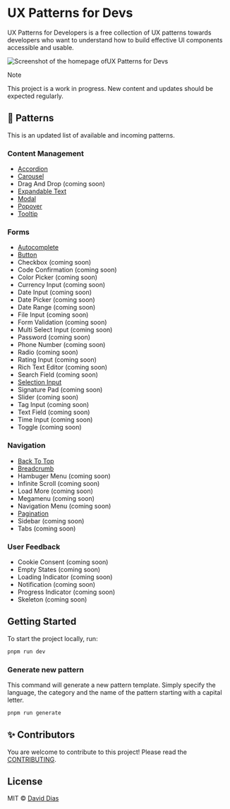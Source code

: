 # UX Patterns for Devs

UX Patterns for Developers is a free collection of UX patterns towards developers who want to understand how to build effective UI components accessible and usable.

![Screenshot of the homepage ofUX Patterns for Devs](https://raw.githubusercontent.com/thedaviddias/ux-patterns-for-developers/refs/heads/main/public/img/ux-patterns-developers.webp)

> [!NOTE]
> This project is a work in progress. New content and updates should be expected regularly.

## 🧩 Patterns

<!-- PATTERNS-LIST:START - Do not remove or modify this section -->
This is an updated list of available and incoming patterns.

### Content Management

- [Accordion](https://uxpatterns.dev/patterns/content-management/accordion)
- [Carousel](https://uxpatterns.dev/patterns/content-management/carousel)
- Drag And Drop (coming soon)
- [Expandable Text](https://uxpatterns.dev/patterns/content-management/expandable-text)
- [Modal](https://uxpatterns.dev/patterns/content-management/modal)
- [Popover](https://uxpatterns.dev/patterns/content-management/popover)
- [Tooltip](https://uxpatterns.dev/patterns/content-management/tooltip)

### Forms

- [Autocomplete](https://uxpatterns.dev/patterns/forms/autocomplete)
- [Button](https://uxpatterns.dev/patterns/forms/button)
- Checkbox (coming soon)
- Code Confirmation (coming soon)
- Color Picker (coming soon)
- Currency Input (coming soon)
- Date Input (coming soon)
- Date Picker (coming soon)
- Date Range (coming soon)
- File Input (coming soon)
- Form Validation (coming soon)
- Multi Select Input (coming soon)
- Password (coming soon)
- Phone Number (coming soon)
- Radio (coming soon)
- Rating Input (coming soon)
- Rich Text Editor (coming soon)
- Search Field (coming soon)
- [Selection Input](https://uxpatterns.dev/patterns/forms/selection-input)
- Signature Pad (coming soon)
- Slider (coming soon)
- Tag Input (coming soon)
- Text Field (coming soon)
- Time Input (coming soon)
- Toggle (coming soon)

### Navigation

- [Back To Top](https://uxpatterns.dev/patterns/navigation/back-to-top)
- [Breadcrumb](https://uxpatterns.dev/patterns/navigation/breadcrumb)
- Hambuger Menu (coming soon)
- Infinite Scroll (coming soon)
- Load More (coming soon)
- Megamenu (coming soon)
- Navigation Menu (coming soon)
- [Pagination](https://uxpatterns.dev/patterns/navigation/pagination)
- Sidebar (coming soon)
- Tabs (coming soon)

### User Feedback

- Cookie Consent (coming soon)
- Empty States (coming soon)
- Loading Indicator (coming soon)
- Notification (coming soon)
- Progress Indicator (coming soon)
- Skeleton (coming soon)
<!-- PATTERNS-LIST:END -->

## Getting Started

To start the project locally, run:

```bash
pnpm run dev
```

### Generate new pattern

This command will generate a new pattern template. Simply specify the language, the category and the name of the pattern starting with a capital letter.

```bash
pnpm run generate
```

## ✨ Contributors

You are welcome to contribute to this project! Please read the [CONTRIBUTING](https://github.com/thedaviddias/ux-patterns-for-developers/blob/main/.github/CONTRIBUTING.md).

<!-- ALL-CONTRIBUTORS-LIST:START - Do not remove or modify this section -->
<!-- prettier-ignore-start -->
<!-- markdownlint-disable -->

<!-- markdownlint-restore -->
<!-- prettier-ignore-end -->

<!-- ALL-CONTRIBUTORS-LIST:END -->

## License

MIT © [David Dias](https://github.com/thedaviddias)
